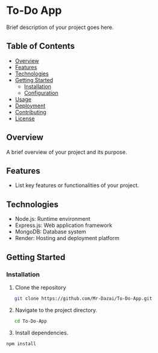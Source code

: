 # To-Do App

Brief description of your project goes here.

## Table of Contents

- [Overview](#overview)
- [Features](#features)
- [Technologies](#technologies)
- [Getting Started](#getting-started)
  - [Installation](#installation)
  - [Configuration](#configuration)
- [Usage](#usage)
- [Deployment](#deployment)
- [Contributing](#contributing)
- [License](#license)

## Overview

A brief overview of your project and its purpose.

## Features

- List key features or functionalities of your project.

## Technologies

- Node.js: Runtime environment
- Express.js: Web application framework
- MongoDB: Database system
- Render: Hosting and deployment platform

## Getting Started

### Installation

1. Clone the repository

```sh
   git clone https://github.com/Mr-Dazai/To-Do-App.git
```

2. Navigate to the project directory.

```sh
   cd To-Do-App
```

3. Install dependencies.

```sh
npm install
```

